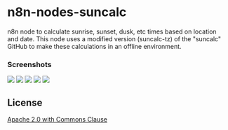 # n8n-nodes-suncalc

n8n node to calculate sunrise, sunset, dusk, etc times based on location and date. This node uses a modified version (suncalc-tz) of the "suncalc" GitHub to make these calculations in an offline environment.

### Screenshots

![](https://i.imgur.com/0q7RD0r.png)
![](https://i.imgur.com/Vz8snGo.png)
![](https://i.imgur.com/ZvXtSGw.png)
![](https://i.imgur.com/zqeNuYp.png)
![](https://i.imgur.com/hkLXW1e.png)

## License

[Apache 2.0 with Commons Clause](https://github.com/christopher-hayes/n8n-nodes-suncalc/blob/master/packages/nodes-base/LICENSE.md)
